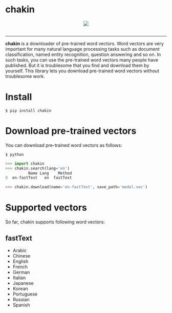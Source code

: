# chakin
<div align="center">
  <img src="https://github.com/chakki-works/chakin/blob/master/docs/top.jpg?raw=true"><br><br>
</div>

-----------------

**chakin** is a downloader of pre-trained word vectors.
Word vectors are very important for many natural language processing tasks such as document classification, 
named entity recognition, question answering and so on. 
In such tasks, you can use the pre-trained word vectors  many people have published.
But it is troublesome that you find and download them by yourself. 
This library lets you download pre-trained word vectors without troublesome work.


# Install

```shell
$ pip install chakin
```

# Download pre-trained vectors
You can download pre-trained word vectors as follows:

```shell
$ python
```

```python
>>> import chakin
>>> chakin.search(lang='en')
          Name Lang    Method
0  en-fastText   en  fastText

>>> chakin.download(name='en-fastText', save_path='model.vec')
```

# Supported vectors
So far, chakin supports following word vectors:

## fastText
* Arabic
* Chinese
* English
* French
* German
* Italian
* Japanese
* Korean
* Portuguese
* Russian
* Spanish